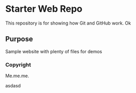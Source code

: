 # Starter Web Repo

This repository is for showing how Git and GitHub work. Ok

## Purpose

Sample website with plenty of files for demos

### Copyright
Me.me.me.

asdasd
